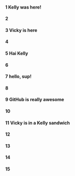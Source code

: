 #### 1 Kelly was here!
#### 2
#### 3 Vicky is here
#### 4
#### 5 Hai Kelly
#### 6
#### 7 hello, sup!
#### 8
#### 9 GitHub is really awesome
#### 10
#### 11 Vicky is in a Kelly sandwich
#### 12
#### 13
#### 14
#### 15